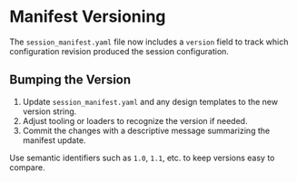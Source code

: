 # Manifest Versioning

The `session_manifest.yaml` file now includes a `version` field to track which configuration revision produced the session configuration.

## Bumping the Version

1. Update `session_manifest.yaml` and any design templates to the new version string.
2. Adjust tooling or loaders to recognize the version if needed.
3. Commit the changes with a descriptive message summarizing the manifest update.

Use semantic identifiers such as `1.0`, `1.1`, etc. to keep versions easy to compare.
